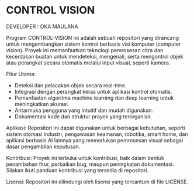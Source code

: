 # CONTROL VISION
DEVELOPER : OKA MAULANA

Program CONTROL-VISION ini adalah sebuah repositori yang dirancang untuk mengembangkan sistem kontrol berbasis visi komputer (computer vision). Proyek ini memanfaatkan teknologi pemrosesan citra dan kecerdasan buatan untuk mendeteksi, mengenali, serta mengontrol objek atau perangkat secara otomatis melalui input visual, seperti kamera.

Fitur Utama:
- Deteksi dan pelacakan objek secara real-time.
- Integrasi dengan perangkat keras untuk aplikasi kontrol otomatis.
- Pemanfaatan algoritma machine learning dan deep learning untuk meningkatkan akurasi.
- Antarmuka pengguna yang intuitif dan mudah digunakan.
- Dokumentasi kode dan struktur proyek yang terorganisir.

Aplikasi:
Repositori ini dapat digunakan untuk berbagai kebutuhan, seperti sistem otomasi industri, pengawasan keamanan, robotika, smart home, dan aplikasi berbasis AI lainnya yang memerlukan pemrosesan visual sebagai dasar pengambilan keputusan.

Kontribusi:
Proyek ini terbuka untuk kontribusi, baik dalam bentuk penambahan fitur, perbaikan bug, maupun peningkatan dokumentasi. Silakan ikuti panduan kontribusi yang tersedia di repositori.

Lisensi:
Repositori ini dilindungi oleh lisensi yang tercantum di file LICENSE.

